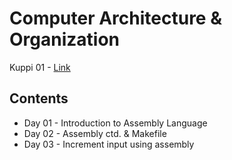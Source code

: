 # Computer Architecture & Organization

Kuppi 01 - <a href="https://youtu.be/WyqsOAVmurw">Link</a>

## Contents
- Day 01 - Introduction to Assembly Language
- Day 02 - Assembly ctd. & Makefile
- Day 03 - Increment input using assembly
